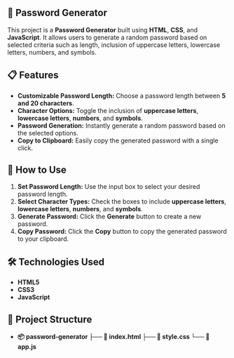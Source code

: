 ## 🔐 **Password Generator**

This project is a **Password Generator** built using **HTML**, **CSS**, and **JavaScript**. It allows users to generate a random password based on selected criteria such as length, inclusion of uppercase letters, lowercase letters, numbers, and symbols.

## 📋 **Features**

- **Customizable Password Length:** Choose a password length between **5 and 20 characters**.
- **Character Options:** Toggle the inclusion of **uppercase letters**, **lowercase letters**, **numbers**, and **symbols**.
- **Password Generation:** Instantly generate a random password based on the selected options.
- **Copy to Clipboard:** Easily copy the generated password with a single click.

## 🚀 **How to Use**

1. **Set Password Length:** Use the input box to select your desired password length.
2. **Select Character Types:** Check the boxes to include **uppercase letters**, **lowercase letters**, **numbers**, and **symbols**.
3. **Generate Password:** Click the **Generate** button to create a new password.
4. **Copy Password:** Click the **Copy** button to copy the generated password to your clipboard.

## 🛠 **Technologies Used**

- **HTML5**
- **CSS3**
- **JavaScript**

## 📁 **Project Structure**

- **📦 password-generator ├── 📄 index.html ├── 📄 style.css └── 📄 app.js**


